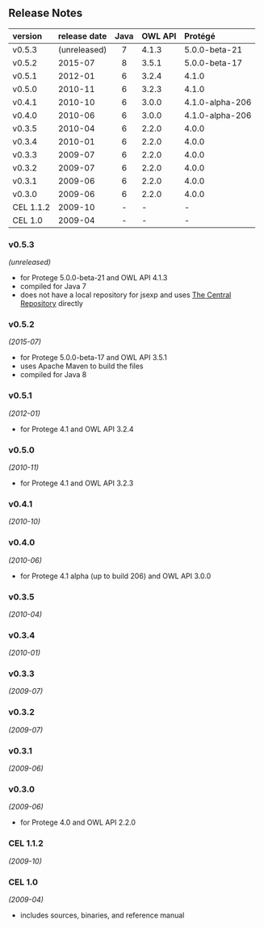 
## Release Notes

| version    | release date | Java | OWL API       | Protégé       |
|:-----------|:-------------|:----:|:--------------|:----------------|
| v0.5.3     | (unreleased) | 7    | 4.1.3         | 5.0.0-beta-21   |
| v0.5.2     | 2015-07      | 8    | 3.5.1         | 5.0.0-beta-17   |
| v0.5.1     | 2012-01      | 6    | 3.2.4         | 4.1.0           |
| v0.5.0     | 2010-11      | 6    | 3.2.3         | 4.1.0           |
| v0.4.1     | 2010-10      | 6    | 3.0.0         | 4.1.0-alpha-206 |
| v0.4.0     | 2010-06      | 6    | 3.0.0         | 4.1.0-alpha-206 |
| v0.3.5     | 2010-04      | 6    | 2.2.0         | 4.0.0           |
| v0.3.4     | 2010-01      | 6    | 2.2.0         | 4.0.0           |
| v0.3.3     | 2009-07      | 6    | 2.2.0         | 4.0.0           |
| v0.3.2     | 2009-07      | 6    | 2.2.0         | 4.0.0           |
| v0.3.1     | 2009-06      | 6    | 2.2.0         | 4.0.0           |
| v0.3.0     | 2009-06      | 6    | 2.2.0         | 4.0.0           |
| CEL 1.1.2  | 2009-10      | -    | -             | -               |
| CEL 1.0    | 2009-04      | -    | -             | -               |



### v0.5.3
*(unreleased)*
* for Protege 5.0.0-beta-21 and OWL API 4.1.3
* compiled for Java 7
* does not have a local repository for jsexp and uses [The Central Repository](https://repo1.maven.org/maven2/de/tu-dresden/inf/lat/jsexp/) directly


### v0.5.2
*(2015-07)*
* for Protege 5.0.0-beta-17 and OWL API 3.5.1
* uses Apache Maven to build the files
* compiled for Java 8


### v0.5.1
*(2012-01)*
* for Protege 4.1 and OWL API 3.2.4


### v0.5.0
*(2010-11)*
* for  Protege 4.1 and OWL API 3.2.3


### v0.4.1
*(2010-10)*


### v0.4.0
*(2010-06)*
* for Protege 4.1 alpha (up to build 206) and OWL API 3.0.0


### v0.3.5
*(2010-04)*


### v0.3.4
*(2010-01)*


### v0.3.3
*(2009-07)*


### v0.3.2
*(2009-07)*


### v0.3.1
*(2009-06)*


### v0.3.0
*(2009-06)*
* for Protege 4.0 and OWL API 2.2.0


### CEL 1.1.2
*(2009-10)*


### CEL 1.0
*(2009-04)*
* includes sources, binaries, and reference manual



